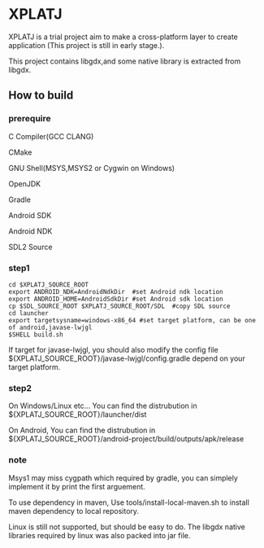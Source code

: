 # XPLATJ

XPLATJ is a trial project aim to make a cross-platform layer to create application (This project is still in early stage.).

This project contains libgdx,and some native library is extracted from libgdx.

## How to build

### prerequire
C Compiler(GCC CLANG)

CMake

GNU Shell(MSYS,MSYS2 or Cygwin on Windows)

OpenJDK

Gradle

Android SDK

Android NDK

SDL2 Source

### step1
```
cd $XPLATJ_SOURCE_ROOT
export ANDROID_NDK=AndroidNdkDir  #set Android ndk location
export ANDROID_HOME=AndroidSdkDir #set Android sdk location
cp $SDL_SOURCE_ROOT $XPLATJ_SOURCE_ROOT/SDL  #copy SDL source
cd launcher
export targetsysname=windows-x86_64 #set target platform, can be one of android,javase-lwjgl
$SHELL build.sh
```

If target for javase-lwjgl, you should also modify the config file ${XPLATJ_SOURCE_ROOT}/javase-lwjgl/config.gradle depend on your target platform.

### step2
On Windows/Linux etc... You can find the distrubution in ${XPLATJ_SOURCE_ROOT}/launcher/dist

On Android, You can find the distrubution in ${XPLATJ_SOURCE_ROOT}/android-project/build/outputs/apk/release

### note
Msys1 may miss cygpath which required by gradle, you can simplely implement it by print the first arguement.

To use dependency in maven, Use tools/install-local-maven.sh to install maven dependency to local repository.

Linux is still not supported, but should be easy to do. The libgdx native libraries required by linux was also packed into jar file.
